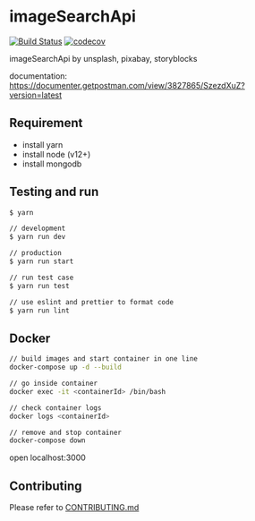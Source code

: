 # imageSearchApi

[![Build Status](https://travis-ci.com/yeukfei02/imageSearchApi.svg?branch=master)](https://travis-ci.com/yeukfei02/imageSearchApi)
[![codecov](https://codecov.io/gh/yeukfei02/imageSearchApi/branch/master/graph/badge.svg)](https://codecov.io/gh/yeukfei02/imageSearchApi)

imageSearchApi by unsplash, pixabay, storyblocks

documentation: <https://documenter.getpostman.com/view/3827865/SzezdXuZ?version=latest>

## Requirement

- install yarn
- install node (v12+)
- install mongodb

## Testing and run

```zsh
$ yarn

// development
$ yarn run dev

// production
$ yarn run start

// run test case
$ yarn run test

// use eslint and prettier to format code
$ yarn run lint
```

## Docker

```zsh
// build images and start container in one line
docker-compose up -d --build

// go inside container
docker exec -it <containerId> /bin/bash

// check container logs
docker logs <containerId>

// remove and stop container
docker-compose down
```

open localhost:3000

## Contributing

Please refer to [CONTRIBUTING.md](https://github.com/yeukfei02/imageSearchApi/blob/master/CONTRIBUTING.md)
